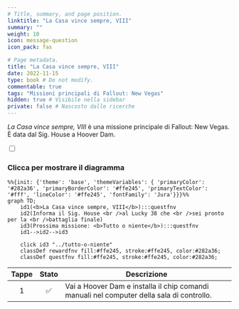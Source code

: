 ```yaml
---
# Title, summary, and page position.
linktitle: "La Casa vince sempre, VIII"
summary: ""
weight: 10
icon: message-question
icon_pack: fas

# Page metadata.
title: "La Casa vince sempre, VIII"
date: 2022-11-15
type: book # Do not modify.
commentable: true
tags: "Missioni principali di Fallout: New Vegas"
hidden: true # Visibile nella sidebar
private: false # Nascosto dalle ricerche
---
```


<div class="fnv">


*La Casa vince sempre, VIII* è una missione principale di Fallout: New Vegas. È data dal Sig. House a Hoover Dam.


<section class="chart-collapse">
<input type="checkbox" name="collapse2" id="handle2">
<h3 class="handle">
<label for="handle2">Clicca per mostrare il diagramma</label>
</h3>
<div class="content">

```mermaid
%%{init: {'theme': 'base', 'themeVariables': { 'primaryColor': '#282a36', 'primaryBorderColor': '#ffe245', 'primaryTextColor': '#fff', 'lineColor': '#ffe245', 'fontFamily': 'Jura'}}}%%
graph TD;
    id1(<b>La Casa vince sempre, VIII</b>):::questfnv
    id2(Informa il Sig. House <br />al Lucky 38 che <br />sei pronto per la <br />battaglia finale)
    id3(Prossima missione: <b>Tutto o niente</b>):::questfnv
    id1-->id2-->id3
    
    click id3 "../tutto-o-niente"
    classDef rewardfnv fill:#ffe245, stroke:#ffe245, color:#282a36;
    classDef questfnv fill:#ffe245, stroke:#ffe245, color:#282a36;
```

</div>
</section>

| Tappe |       Stato        | Descrizione |
|:-----:|:------------------:| ----------- |
|                           1                           | :white_check_mark: | Vai a Hoover Dam e installa il chip comandi manuali nel computer della sala di controllo.                                                                                   |






</div>


